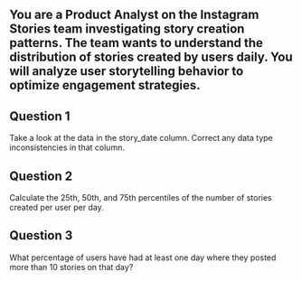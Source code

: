 ## You are a Product Analyst on the Instagram Stories team investigating story creation patterns. The team wants to understand the distribution of stories created by users daily. You will analyze user storytelling behavior to optimize engagement strategies.

## Question 1

Take a look at the data in the story_date column. Correct any data type inconsistencies in that column.

## Question 2

Calculate the 25th, 50th, and 75th percentiles of the number of stories created per user per day.

## Question 3

What percentage of users have had at least one day where they posted more than 10 stories on that day?
